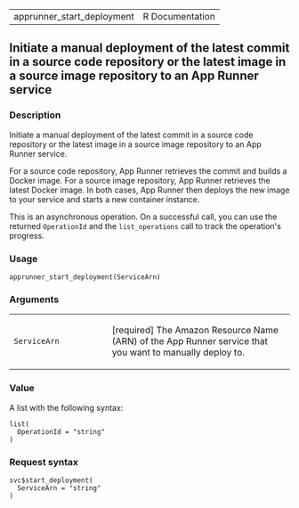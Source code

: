 <table style="width: 100%;">
<tbody>
<tr class="odd">
<td>apprunner_start_deployment</td>
<td style="text-align: right;">R Documentation</td>
</tr>
</tbody>
</table>

## Initiate a manual deployment of the latest commit in a source code repository or the latest image in a source image repository to an App Runner service

### Description

Initiate a manual deployment of the latest commit in a source code
repository or the latest image in a source image repository to an App
Runner service.

For a source code repository, App Runner retrieves the commit and builds
a Docker image. For a source image repository, App Runner retrieves the
latest Docker image. In both cases, App Runner then deploys the new
image to your service and starts a new container instance.

This is an asynchronous operation. On a successful call, you can use the
returned `OperationId` and the `list_operations` call to track the
operation's progress.

### Usage

    apprunner_start_deployment(ServiceArn)

### Arguments

<table>
<colgroup>
<col style="width: 35%" />
<col style="width: 65%" />
</colgroup>
<tbody>
<tr class="odd">
<td><code
id="apprunner_start_deployment_:_ServiceArn">ServiceArn</code></td>
<td><p>[required] The Amazon Resource Name (ARN) of the App Runner
service that you want to manually deploy to.</p></td>
</tr>
</tbody>
</table>

### Value

A list with the following syntax:

    list(
      OperationId = "string"
    )

### Request syntax

    svc$start_deployment(
      ServiceArn = "string"
    )
